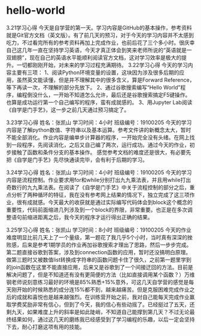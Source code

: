 # hello-world
3.21学习心得
今天是自学营的第一天。学习内容是GitHub的基本操作，参考资料就是Git官方文档（英文版）。有了前几天的预习，对于今天的学习内容并不太感到吃力，不过看完所有的参考资料再加上完成作业，也前后花了三个多小时。很庆幸自己这几年一直在坚持学习英语，今天才真正体会到笑来老师所说的“英语就是一双翅膀”，现在自己的英语水平能顺利阅读官方文档，这对学习效率是极大的提升。一切都刚刚开始，对未来的学习过程充满期待。
3.22学习心得
今天的学习内容主要有三项：
1、阅读Python环境变量的设置，这块因为涉及很多后期的应用，虽然英文能读懂，但是并不理解其中的很多含义，算是Forward Reference，等下再读一次，不理解的部分先放下。
2、通过谷歌搜索编写“Hello World”程序，编程倒没什么，一开始不知道怎么允许，最后还是谷歌搜索搞定F5键操作。也算是成功运行第一个自己编写的程序，蛮有成就感的。
3、用Jupyter Lab阅读《自学是门手艺》，这一步之前几天通过预习搞定了。

3.23学习心得
姓名：张凯山
学习时间：4小时
班级编号：19100205
今天的学习内容是了解python数值、字符串以及基本运算。参考文件讲的新概念太大，暂时不能全部消化。作业内容是编单步计算器的程序，一开始完全没有头绪。在网上找到一段程序，先阅读消化，之后又自己编了两次，运行成功。通过今天的作业，初步接触了函数和条件分支的基本操作。
感觉参考文档的难度还是很大，有必要先把《自学是门手艺》先尽快通读完毕，会有利于后期的学习。

3.24学习心得
姓名：张凯山
学习时间：4小时
班级编号：19100205
今天的学习内容是流程控制。作业要求用for和while分别打出九九乘法表，并且用while打出奇数行的九九乘法表。在阅读了《自学是门手艺》中关于流程控制的部分之后，重点分析了两种循环的特征，我在没有参考网上结果的情况下，独立完成了这三项作业，很有成就感。今天最大的收获就是通过实际编写代码体会到block这个概念的重要性，代码前面缩进几列涉及到一个block的界限，非常重要。也正是在多次调整语句前缩进距离之后，我今天的程序才运行得出正确的结果。

3.25学习心得
姓名：张凯山
学习时间：8小时
班级编号：19100205
今天的作业难度明显比前几天上了一个量级，第一题花了我几乎5个小时，当时真有深深的挫败感，后来是参考1期学员的作业再加谷歌搜索才理出了思路，然后一步步完成。第二题直接谷歌到答案，涉及到connection函数的应用，暂时还没搞明白原理。做第三题时又被数值list转换成字符串的函数问题卡住了很久，之前第一题里学到的join函数在这里不能直接应用，后来又是谷歌到了一个间接迂回的方法。目前是解决问题了，但是不知道还有没有更简便的方法（比如直接调用某个函数？）万维钢老师说刻意练习最好的环境是85%熟悉+15%意外，可这几天自学营的感觉是每天刚开始的时候熟悉的成分连15%都不到，越来越痛苦。但是克服困难完成作业之后的成就和喜悦也是越来越强烈。在训练营开始之前，我对自己能每天完成作业赢取学费奖励非常有信心，但到了今天，我的信心有些动摇了。已经挺过了五天，还剩九天，如果难度上升的斜率是如此陡峭，不知道自己能撑到第几天？不过无论最终结果如何，通过这几天的磨练我已经感受到了学习编程的乐趣，以后一定会坚持下去，耐心打磨这项有用的技能。